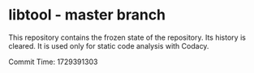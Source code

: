 # libtool - master branch

This repository contains the frozen state of the repository.
Its history is cleared. It is used only for static code
analysis with Codacy.

Commit Time: 1729391303